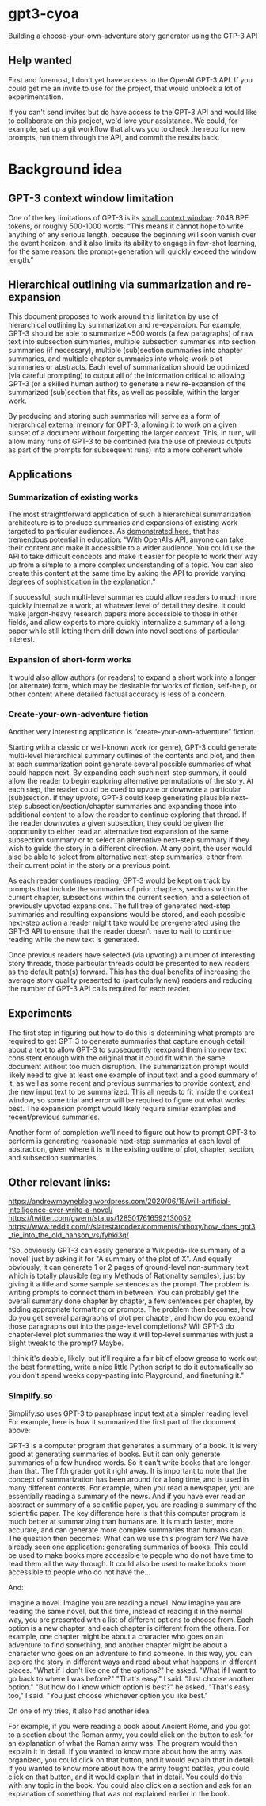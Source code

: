 # gpt3-cyoa
Building a choose-your-own-adventure story generator using the GTP-3 API

## Help wanted
First and foremost, I don't yet have access to the OpenAI GPT-3 API. If you could get me an invite to use for the project, that would unblock a lot of experimentation.

If you can't send invites but do have access to the GPT-3 API and would like to collaborate on this project, we'd love your assistance. We could, for example, set up a git workflow that allows you to check the repo for new prompts, run them through the API, and commit the results back.

# Background idea

## GPT-3 context window limitation
One of the key limitations of GPT-3 is its [small context window](https://www.gwern.net/GPT-3#small-context-window): 2048 BPE tokens, or roughly 500-1000 words. “This means it cannot hope to write anything of any serious length, because the beginning will soon vanish over the event horizon, and it also limits its ability to engage in few-shot learning, for the same reason: the prompt+generation will quickly exceed the window length.”

## Hierarchical outlining via summarization and re-expansion
This document proposes to work around this limitation by use of hierarchical outlining by summarization and re-expansion. For example, GPT-3 should be able to summarize ~500 words (a few paragraphs) of raw text into subsection summaries, multiple subsection summaries into section summaries (if necessary), multiple (sub)section summaries into chapter summaries, and multiple chapter summaries into whole-work plot summaries or abstracts. Each level of summarization should be optimized (via careful prompting) to output all of the information critical to allowing GPT-3 (or a skilled human author) to generate a new re-expansion of the summarized (sub)section that fits, as well as possible, within the larger work.

By producing and storing such summaries will serve as a form of hierarchical external memory for GPT-3, allowing it to work on a given subset of a document without forgetting the larger context. This, in turn, will allow many runs of GPT-3 to be combined (via the use of previous outputs as part of the prompts for subsequent runs) into a more coherent whole

## Applications
### Summarization of existing works
The most straightforward application of such a hierarchical summarization architecture is to produce summaries and expansions of existing work targeted to particular audiences. As [demonstrated here](https://andrewmayneblog.wordpress.com/2020/06/13/openai-api-alchemy-summarization/), that has tremendous potential in education: “With OpenAI’s API, anyone can take their content and make it accessible to a wider audience. You could use the API to take difficult concepts and make it easier for people to work their way up from a simple to a more complex understanding of a topic. You can also create this content at the same time by asking the API to provide varying degrees of sophistication in the explanation.”

If successful, such multi-level summaries could allow readers to much more quickly internalize a work, at whatever level of detail they desire. It could make jargon-heavy research papers more accessible to those in other fields, and allow experts to more quickly internalize a summary of a long paper while still letting them drill down into novel sections of particular interest.

### Expansion of short-form works
It would also allow authors (or readers) to expand a short work into a longer (or alternate) form, which may be desirable for works of fiction, self-help, or other content where detailed factual accuracy is less of a concern.

### Create-your-own-adventure fiction
Another very interesting application is “create-your-own-adventure” fiction.

Starting with a classic or well-known work (or genre), GPT-3 could generate multi-level hierarchical summary outlines of the contents and plot, and then at each summarization point generate several possible summaries of what could happen next. By expanding each such next-step summary, it could allow the reader to begin exploring alternative permutations of the story. At each step, the reader could be cued to upvote or downvote a particular (sub)section. If they upvote, GPT-3 could keep generating plausible next-step subsection/section/chapter summaries and expanding those into additional content to allow the reader to continue exploring that thread. If the reader downvotes a given subsection, they could be given the opportunity to either read an alternative text expansion of the same subsection summary or to select an alternative next-step summary if they wish to guide the story in a different direction. At any point, the user would also be able to select from alternative next-step summaries, either from their current point in the story or a previous point.

As each reader continues reading, GPT-3 would be kept on track by prompts that include the summaries of prior chapters, sections within the current chapter, subsections within the current section, and a selection of previously upvoted expansions. The full tree of generated next-step summaries and resulting expansions would be stored, and each possible next-step action a reader might take would be pre-generated using the GPT-3 API to ensure that the reader doesn’t have to wait to continue reading while the new text is generated.

Once previous readers have selected (via upvoting) a number of interesting story threads, those particular threads could be presented to new readers as the default path(s) forward. This has the dual benefits of increasing the average story quality presented to (particularly new) readers and reducing the number of GPT-3 API calls required for each reader.

## Experiments
The first step in figuring out how to do this is determining what prompts are required to get GPT-3 to generate summaries that capture enough detail about a text to allow GPT-3 to subsequently reexpand them into new text consistent enough with the original that it could fit within the same document without too much disruption. The summarization prompt would likely need to give at least one example of input text and a good summary of it, as well as some recent and previous summaries to provide context, and the new input text to be summarized. This all needs to fit inside the context window, so some trial and error will be required to figure out what works best. The expansion prompt would likely require similar examples and recent/previous summaries.

Another form of completion we’ll need to figure out how to prompt GPT-3 to perform is generating reasonable next-step summaries at each level of abstraction, given where it is in the existing outline of plot, chapter, section, and subsection summaries.


## Other relevant links:
https://andrewmayneblog.wordpress.com/2020/06/15/will-artificial-intelligence-ever-write-a-novel/
https://twitter.com/gwern/status/1285017616592130052
https://www.reddit.com/r/slatestarcodex/comments/hthoxy/how_does_gpt3_tie_into_the_old_hanson_vs/fyhki3q/

"So, obviously GPT-3 can easily generate a Wikipedia-like summary of a 'novel' just by asking it for "A summary of the plot of X". And equally obviously, it can generate 1 or 2 pages of ground-level non-summary text which is totally plausible (eg my Methods of Rationality samples), just by giving it a title and some sample sentences as the prompt. The problem is writing prompts to connect them in between. You can probably get the overall summary done chapter by chapter, a few sentences per chapter, by adding appropriate formatting or prompts. The problem then becomes, how do you get several paragraphs of plot per chapter, and how do you expand those paragraphs out into the page-level completions? Will GPT-3 do chapter-level plot summaries the way it will top-level summaries with just a slight tweak to the prompt? Maybe.

I think it's doable, likely, but it'll require a fair bit of elbow grease to work out the best formatting, write a nice little Python script to do it automatically so you don't spend weeks copy-pasting into Playground, and finetuning it."

### Simplify.so

Simplify.so uses GPT-3 to paraphrase input text at a simpler reading level. For example, here is how it summarized the first part of the document above:

GPT-3 is a computer program that generates a summary of a book. It is very good at generating summaries of books. But it can only generate summaries of a few hundred words. So it can't write books that are longer than that. The fifth grader got it right away. It is important to note that the concept of summarization has been around for a long time, and is used in many different contexts. For example, when you read a newspaper, you are essentially reading a summary of the news. And if you have ever read an abstract or summary of a scientific paper, you are reading a summary of the scientific paper. The key difference here is that this computer program is much better at summarizing than humans are. It is much faster, more accurate, and can generate more complex summaries than humans can. The question then becomes: What can we use this program for? We have already seen one application: generating summaries of books. This could be used to make books more accessible to people who do not have time to read them all the way through. It could also be used to make books more accessible to people who do not have the…

And:

Imagine a novel.  Imagine you are reading a novel.  Now imagine you are reading the same novel, but this time, instead of reading it in the normal way, you are presented with a list of different options to choose from.  Each option is a new chapter, and each chapter is different from the others.  For example, one chapter might be about a character who goes on an adventure to find something, and another chapter might be about a character who goes on an adventure to find someone.  In this way, you can explore the story in different ways and read about what happens in different places. "What if I don't like one of the options?" he asked.  "What if I want to go back to where I was before?"  "That's easy," I said. "Just choose another option." "But how do I know which option is best?" he asked. "That's easy too," I said. "You just choose whichever option you like best."

On one of my tries, it also had another idea:

For example, if you were reading a book about Ancient Rome, and you got to a section about the Roman army, you could click on the button to ask for an explanation of what the Roman army was. The program would then explain it in detail. If you wanted to know more about how the army was organized, you could click on that button, and it would explain that in detail. If you wanted to know more about how the army fought battles, you could click on that button, and it would explain that in detail. You could do this with any topic in the book. You could also click on a section and ask for an explanation of something that was not explained earlier in the book.
